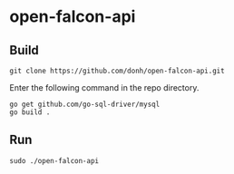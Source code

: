 # open-falcon-api

## Build

```
git clone https://github.com/donh/open-falcon-api.git
```

Enter the following command in the repo directory.

```
go get github.com/go-sql-driver/mysql
go build .
```

## Run

```
sudo ./open-falcon-api
```